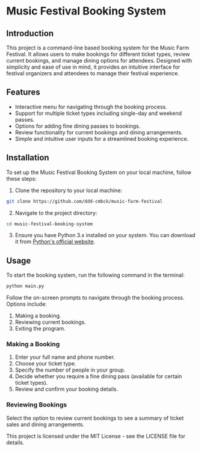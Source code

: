 # Music Festival Booking System

## Introduction

This project is a command-line based booking system for the Music Farm Festival. It allows users to make bookings for different ticket types, review current bookings, and manage dining options for attendees. Designed with simplicity and ease of use in mind, it provides an intuitive interface for festival organizers and attendees to manage their festival experience.

## Features

- Interactive menu for navigating through the booking process.
- Support for multiple ticket types including single-day and weekend passes.
- Options for adding fine dining passes to bookings.
- Review functionality for current bookings and dining arrangements.
- Simple and intuitive user inputs for a streamlined booking experience.

## Installation

To set up the Music Festival Booking System on your local machine, follow these steps:

1. Clone the repository to your local machine:

```bash
git clone https://github.com/ddd-cmbck/music-farm-festival
```

2. Navigate to the project directory:

```bash
cd music-festival-booking-system
```

3. Ensure you have Python 3.x installed on your system. You can download it from [Python's official website](https://www.python.org/downloads/).

## Usage

To start the booking system, run the following command in the terminal:

```bash
python main.py
```

Follow the on-screen prompts to navigate through the booking process. Options include:

1. Making a booking.
2. Reviewing current bookings.
3. Exiting the program.

### Making a Booking

1. Enter your full name and phone number.
2. Choose your ticket type.
3. Specify the number of people in your group.
4. Decide whether you require a fine dining pass (available for certain ticket types).
5. Review and confirm your booking details.

### Reviewing Bookings

Select the option to review current bookings to see a summary of ticket sales and dining arrangements.

This project is licensed under the MIT License - see the LICENSE file for details.
